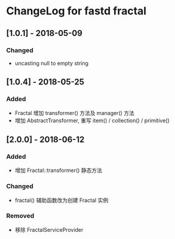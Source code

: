 # ChangeLog for fastd fractal

## [1.0.1] - 2018-05-09
### Changed
- uncasting null to empty string

## [1.0.4] - 2018-05-25
### Added
- Fractal 增加 transformer() 方法及 manager() 方法
- 增加 AbstractTransformer, 重写 item() / collection() / primitive()

## [2.0.0] - 2018-06-12
### Added
- 增加 Fractal::transformer() 静态方法

### Changed
- fractal() 辅助函数改为创建 Fractal 实例

### Removed
- 移除 FractalServiceProvider